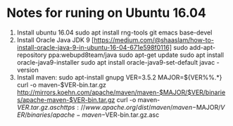 # Notes for runing on Ubuntu 16.04

1. Install ubuntu 16.04
   sudo apt install rng-tools git emacs base-devel
2. Install Oracle Java JDK 9
[https://medium.com/@shaaslam/how-to-install-oracle-java-9-in-ubuntu-16-04-671e598f0116]
sudo add-apt-repository ppa:webupd8team/java
sudo apt-get update
sudo apt install oracle-java9-installer
sudo apt install oracle-java9-set-default
javac -version
3. Install maven:
sudo apt-install gnupg
VER=3.5.2
MAJOR=${VER%%.*}
curl -o maven-$VER-bin.tar.gz http://mirrors.koehn.com/apache/maven/maven-$MAJOR/$VER/binaries/apache-maven-$VER-bin.tar.gz
curl -o maven-$VER.tar.gz.asc https://www.apache.org/dist/maven/maven-$MAJOR/$VER/binaries/apache-maven-$VER-bin.tar.gz.asc


